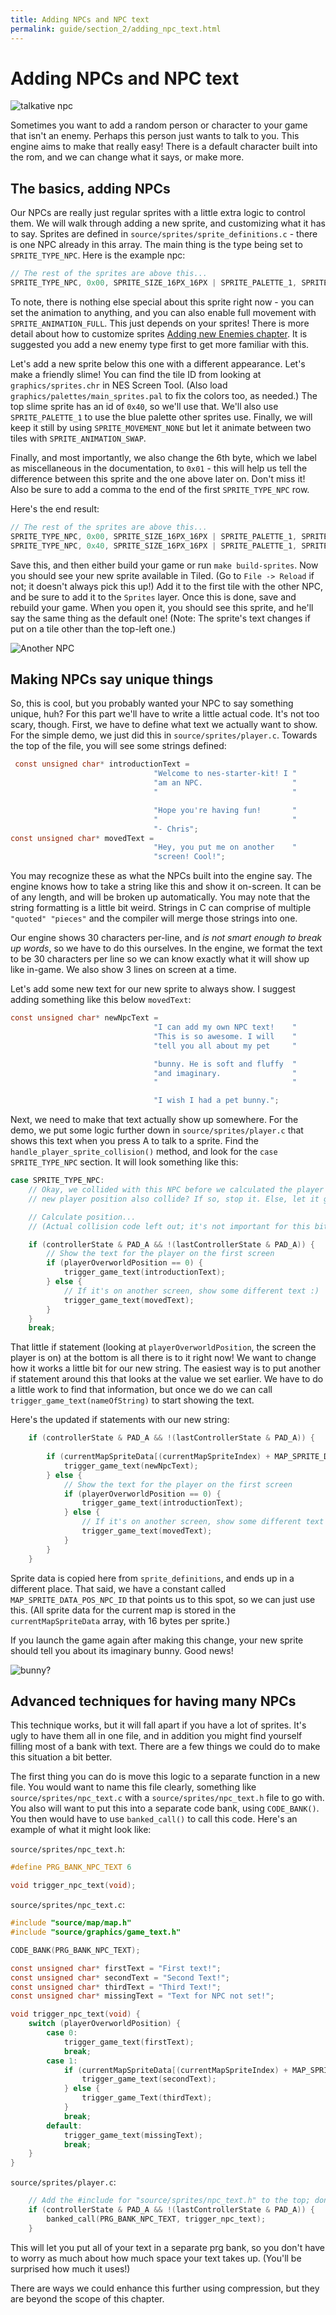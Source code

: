 ```yaml
---
title: Adding NPCs and NPC text
permalink: guide/section_2/adding_npc_text.html
---
```

# Adding NPCs and NPC text

![talkative npc](../images/npc_text.png)

Sometimes you want to add a random person or character to your game that isn't an enemy. Perhaps this person just
wants to talk to you. This engine aims to make that really easy! There is a default character built into the
rom, and we can change what it says, or make more. 

## The basics, adding NPCs 

Our NPCs are really just regular sprites with a little extra logic to control them. We will walk through adding a new
sprite, and customizing what it has to say. Sprites are defined in `source/sprites/sprite_definitions.c` - there is 
one NPC already in this array. The main thing is the type being set to `SPRITE_TYPE_NPC`. Here is the example npc:

```c
// The rest of the sprites are above this...
SPRITE_TYPE_NPC, 0x00, SPRITE_SIZE_16PX_16PX | SPRITE_PALETTE_1, SPRITE_ANIMATION_NONE, SPRITE_MOVEMENT_NONE, 0x00, 14, 0x00
```

To note, there is nothing else special about this sprite right now - you can set the animation to anything, and you
can also enable full movement with `SPRITE_ANIMATION_FULL`. This just depends on your sprites! There is more detail
about how to customize sprites [Adding new Enemies chapter](./adding_enemies.html). It is suggested you add a new 
enemy type first to get more familiar with this.

Let's add a new sprite below this one with a different appearance. Let's make a friendly slime! You can find the tile
ID from looking at `graphics/sprites.chr` in NES Screen Tool. (Also load `graphics/palettes/main_sprites.pal` to fix
the colors too, as needed.) The top slime sprite has an id of `0x40`, so we'll use
that. We'll also use `SPRITE_PALETTE_1` to use the blue palette other sprites use. Finally, we will keep it still by
using `SPRITE_MOVEMENT_NONE` but let it animate between two tiles with `SPRITE_ANIMATION_SWAP`. 

Finally, and most importantly, we also change the 6th byte, which we label as miscellaneous in the documentation, to
`0x01` - this will help us tell the difference between this sprite and the one above later on. Don't miss it! Also be
sure to add a comma to the end of the first `SPRITE_TYPE_NPC` row.

Here's the end result: 

```c
// The rest of the sprites are above this...
SPRITE_TYPE_NPC, 0x00, SPRITE_SIZE_16PX_16PX | SPRITE_PALETTE_1, SPRITE_ANIMATION_NONE, SPRITE_MOVEMENT_NONE, 0x00, 14, 0x00,
SPRITE_TYPE_NPC, 0x40, SPRITE_SIZE_16PX_16PX | SPRITE_PALETTE_1, SPRITE_ANIMATION_SWAP, SPRITE_MOVEMENT_NONE, 0x01, 14, 0x00
```

Save this, and then either build your game or run `make build-sprites`. Now you should see your new sprite available in
Tiled. (Go to `File -> Reload` if not; it doesn't always pick this up!) Add it to the first tile with the other NPC,
and be sure to add it to the `Sprites` layer. Once this is done, save and rebuild your game. When you open it, you
should see this sprite, and he'll say the same thing as the default one! (Note: The sprite's text changes if put on 
a tile other than the top-left one.)

![Another NPC](../images/2nd_npc_text.png)

## Making NPCs say unique things

So, this is cool, but you probably wanted your NPC to say something unique, huh? For this part we'll have to write
a little actual code. It's not too scary, though. First, we have to define what text we actually want to show. For
the simple demo, we just did this in `source/sprites/player.c`. Towards the top of the file, you will see some strings
defined: 

```c
 const unsigned char* introductionText = 
                                "Welcome to nes-starter-kit! I " 
                                "am an NPC.                    "
                                "                              "

                                "Hope you're having fun!       "
                                "                              "
                                "- Chris";
const unsigned char* movedText = 
                                "Hey, you put me on another    "
                                "screen! Cool!";
```
You may recognize these as what the NPCs built into the engine say. The engine knows how to take a string like this and
show it on-screen. It can be of any length, and will be broken up automatically. You may note that the string
formatting is a little bit weird. Strings in C can comprise of multiple `"quoted" "pieces"` and the compiler will
merge those strings into one. 

Our engine shows 30 characters per-line, and _is not smart enough to break up words_, so we have to do this ourselves.
In the engine, we format the text to be 30 characters per line so we can know exactly what it will show up like in-game.
We also show 3 lines on screen at a time.

Let's add some new text for our new sprite to always show. I suggest adding something like this below `movedText`:

```c
const unsigned char* newNpcText =
                                "I can add my own NPC text!    "
                                "This is so awesome. I will    "
                                "tell you all about my pet     "

                                "bunny. He is soft and fluffy  "
                                "and imaginary.                "
                                "                              "

                                "I wish I had a pet bunny.";
```

Next, we need to make that text actually show up somewhere. For the demo, we put some logic further down in 
`source/sprites/player.c` that shows this text when you press A to talk to a sprite. Find the 
`handle_player_sprite_collision()` method, and look for the `case SPRITE_TYPE_NPC` section. It will look something
like this: 

```c
case SPRITE_TYPE_NPC:
    // Okay, we collided with this NPC before we calculated the player's movement. After being moved, does the 
    // new player position also collide? If so, stop it. Else, let it go.

    // Calculate position...
    // (Actual collision code left out; it's not important for this bit)

    if (controllerState & PAD_A && !(lastControllerState & PAD_A)) {
        // Show the text for the player on the first screen
        if (playerOverworldPosition == 0) {
            trigger_game_text(introductionText);
        } else {
            // If it's on another screen, show some different text :)
            trigger_game_text(movedText);
        }
    }
    break;
```

That little if statement (looking at `playerOverworldPosition`, the screen the player is on) at the bottom is all 
there is to it right now! We want to change how it works a little bit for our new string. The easiest way is to
put another if statement around this that looks at the value we set earlier. We have to do a little work to find
that information, but once we do we can call `trigger_game_text(nameOfString)` to start showing the text.

Here's the updated if statements with our new string: 

```c
    if (controllerState & PAD_A && !(lastControllerState & PAD_A)) {
        
        if (currentMapSpriteData[(currentMapSpriteIndex) + MAP_SPRITE_DATA_POS_NPC_ID] == 1) {
            trigger_game_text(newNpcText);
        } else {
            // Show the text for the player on the first screen
            if (playerOverworldPosition == 0) {
                trigger_game_text(introductionText);
            } else {
                // If it's on another screen, show some different text :)
                trigger_game_text(movedText);
            }
        }
    }
```
Sprite data is copied here from `sprite_definitions`, and ends up in a different place. That said, we have a constant
called `MAP_SPRITE_DATA_POS_NPC_ID` that points us to this spot, so we can just use this. (All sprite data for the
current map is stored in the `currentMapSpriteData` array, with 16 bytes per sprite.) 

If you launch the game again after making this change, your new sprite should tell you about its imaginary bunny. Good
news!

![bunny?](../images/npc_bunny_text.png)

## Advanced techniques for having many NPCs

This technique works, but it will fall apart if you have a lot of sprites. It's ugly to have them all in one file, and
in addition you might find yourself filling most of a bank with text. There are a few things we could do to make this
situation a bit better.

The first thing you can do is move this logic to a separate function in a new file. You would want to name this file
clearly, something like `source/sprites/npc_text.c` with a `source/sprites/npc_text.h` file to go  with. You also will
want to put this into a separate code bank, using `CODE_BANK()`. You then would have to use `banked_call()` to call
this code. Here's an example of what it might look like: 

`source/sprites/npc_text.h`:
```c
#define PRG_BANK_NPC_TEXT 6

void trigger_npc_text(void);
```

`source/sprites/npc_text.c`: 
```c
#include "source/map/map.h"
#include "source/graphics/game_text.h"

CODE_BANK(PRG_BANK_NPC_TEXT);

const unsigned char* firstText = "First text!";
const unsigned char* secondText = "Second Text!";
const unsigned char* thirdText = "Third Text!";
const unsigned char* missingText = "Text for NPC not set!";

void trigger_npc_text(void) {
    switch (playerOverworldPosition) {
        case 0: 
            trigger_game_text(firstText);
            break;
        case 1:
            if (currentMapSpriteData[(currentMapSpriteIndex) + MAP_SPRITE_DATA_POS_NPC_ID] == 0) {
                trigger_game_text(secondText);
            } else {
                trigger_game_Text(thirdText);
            }
            break;
        default: 
            trigger_game_text(missingText);
            break;
    }
}
```

`source/sprites/player.c`:
```c
    // Add the #include for "source/sprites/npc_text.h" to the top; don't forget!
    if (controllerState & PAD_A && !(lastControllerState & PAD_A)) {
        banked_call(PRG_BANK_NPC_TEXT, trigger_npc_text);
    }
```
This will let you put all of your text in a separate prg bank, so you don't have to worry as much about how much
space your text takes up. (You'll be surprised how much it uses!)

There are ways we could enhance this further using compression, but they are beyond the scope of this chapter.